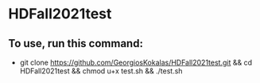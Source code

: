 # HDFall2021test

## To use, run this command:
* git clone https://github.com/GeorgiosKokalas/HDFall2021test.git && cd HDFall2021test && chmod u+x test.sh && ./test.sh
